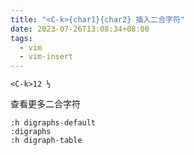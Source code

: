```yaml
---
title: "<C-k>{char1}{char2} 插入二合字符"
date: 2023-07-26T13:08:34+08:00
tags:
  - vim
  - vim-insert
---
```


```
<C-k>12 ½
```

查看更多二合字符

```
:h digraphs-default
:digraphs
:h digraph-table
```
